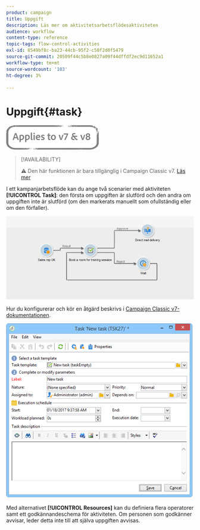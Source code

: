 ```yaml
---
product: campaign
title: Uppgift
description: Läs mer om aktivitetsarbetsflödesaktiviteten
audience: workflow
content-type: reference
topic-tags: flow-control-activities
exl-id: 8549bf8c-ba23-44cb-95f2-c50f2d0f5479
source-git-commit: 20509f44c5b8e0827a09f44dffdf2ec9d11652a1
workflow-type: tm+mt
source-wordcount: '103'
ht-degree: 3%

---
```


# Uppgift{#task}

![](../../assets/common.svg)

>[!AVAILABILITY]
>
>:warning: Den här funktionen är bara tillgänglig i Campaign Classic v7. [Läs mer](../../mrm/using/creating-and-managing-tasks.md)

I ett kampanjarbetsflöde kan du ange två scenarier med aktiviteten **[!UICONTROL Task]**: den första om uppgiften är slutförd och den andra om uppgiften inte är slutförd (om den markerats manuellt som ofullständig eller om den förfaller).

![](assets/mrm_task_in_workflow.png)

Hur du konfigurerar och kör en åtgärd beskrivs i [Campaign Classic v7-dokumentationen](../../mrm/using/creating-and-managing-tasks.md).

![](assets/wkf_task_activity.png)

Med alternativet **[!UICONTROL Resources]** kan du definiera flera operatorer samt ett godkännandeschema för aktiviteten. Om personen som godkänner avvisar, leder detta inte till att själva uppgiften avvisas.
